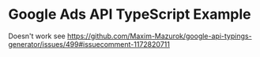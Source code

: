 # Google Ads API TypeScript Example
Doesn't work
see https://github.com/Maxim-Mazurok/google-api-typings-generator/issues/499#issuecomment-1172820711
